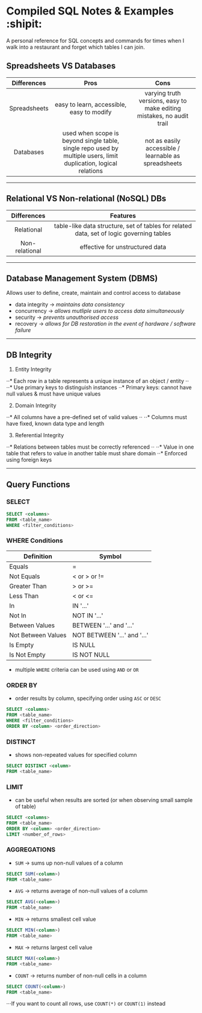 Compiled SQL Notes & Examples :shipit:
=======================================

A personal reference for SQL concepts and commands for times when I walk into a restaurant and forget which tables I can join.

## Spreadsheets VS Databases

| Differences   | Pros          | Cons        |
|:-------------:|:-------------:| :-----------:|
| Spreadsheets  | easy to learn, accessible, easy to modify | varying truth versions, easy to make editing mistakes, no audit trail |
| Databases     | used when scope is beyond single table, single repo used by multiple users, limit duplication, logical relations      |         not as easily accessible / learnable as spreadsheets |



---



## Relational VS Non-relational (NoSQL) DBs

| Differences        | Features      |
|:-------------:     |:-------------:|
| Relational         | table-like data structure, set of tables for related data, set of logic governing tables |
| Non-relational     | effective for unstructured data |



---



## Database Management System (DBMS)

Allows user to define, create, maintain and control access to database


- data integrity -> *maintains data consistency*
- concurrency -> *allows mutliple users to access data simultaneously*
- security -> *prevents unauthorised access*
- recovery -> *allows for DB restoration in the event of hardware / software failure*



---



## DB Integrity

1. Entity Integrity

⋅⋅* Each row in a table represents a unique instance of an object / entity ⋅⋅
⋅⋅* Use primary keys to distinguish instances
⋅⋅* Primary keys: cannot have null values & must have unique values

2. Domain Integrity

⋅⋅* All columns have a pre-defined set of valid values ⋅⋅
⋅⋅* Columns must have fixed, known data type and length

3. Referential Integrity

⋅⋅* Relations between tables must be correctly referenced ⋅⋅
⋅⋅* Value in one table that refers to value in another table must share domain
⋅⋅* Enforced using foreign keys


---

## Query Functions

### SELECT

```sql
SELECT <columns>
FROM <table_name>
WHERE <filter_conditions>
```



### WHERE Conditions

Definition | Symbol
--- | ---
Equals | =
Not Equals | < or > or !=
Greater Than | > or >=
Less Than | < or <=
In | IN '...'
Not In | NOT IN '...'
Between Values | BETWEEN '...' and '...'
Not Between Values | NOT BETWEEN '...' and '...'
Is Empty | IS NULL
Is Not Empty | IS NOT NULL

- multiple `WHERE` criteria can be used using `AND` or `OR`



### ORDER BY

- order results by column, specifying order using `ASC` or `DESC`

```sql
SELECT <columns>
FROM <table_name>
WHERE <filter_conditions>
ORDER BY <column> <order_direction>
```



### DISTINCT 

- shows non-repeated values for specified column

```sql
SELECT DISTINCT <column>
FROM <table_name>
```



### LIMIT

- can be useful when results are sorted (or when observing small sample of table)

```sql
SELECT <columns>
FROM <table_name>
ORDER BY <column> <order_direction>
LIMIT <number_of_rows>
```



### AGGREGATIONS

- `SUM` -> sums up non-null values of a column

```sql
SELECT SUM(<column>)
FROM <table_name>
```

- `AVG` -> returns average of non-null values of a column

```sql
SELECT AVG(<column>)
FROM <table_name>
```

- `MIN` -> returns smallest cell value

```sql
SELECT MIN(<column>)
FROM <table_name>
```

- `MAX` -> returns largest cell value

```sql
SELECT MAX(<column>)
FROM <table_name>
```

- `COUNT` -> returns number of non-null cells in a column

```sql
SELECT COUNT(<column>)
FROM <table_name>
```

⋅⋅⋅If you want to count all rows, use `COUNT(*)` or `COUNT(1)` instead



